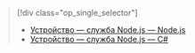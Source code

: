 > [!div class="op_single_selector"]
> * [Устройство — служба Node.js — Node.js](../articles/iot-hub/iot-hub-node-node-schedule-jobs.md)
> * [Устройство — служба Node.js — C#](../articles/iot-hub/iot-hub-csharp-node-schedule-jobs.md)
> 
> 

